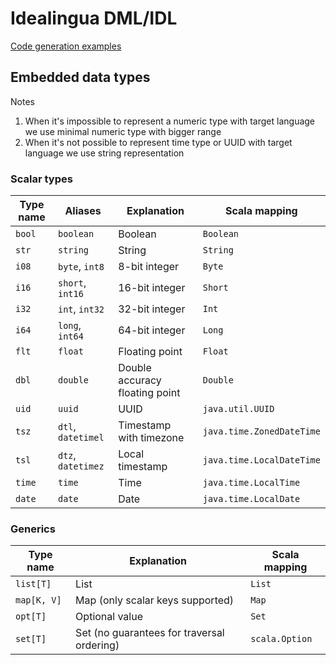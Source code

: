 # Idealingua DML/IDL

[Code generation examples](cogen.md)


## Embedded data types

Notes


1. When it's impossible to represent a numeric type with target language we use minimal numeric type with bigger range
2. When it's not possible to represent time type or UUID with target language we use string representation
  

### Scalar types

Type name   | Aliases            | Explanation                                 | Scala mapping                |
------------| ------------------ | ------------------------------------------- | -----------------------------|
`bool`      | `boolean`          | Boolean                                     | `Boolean`                    |
`str`       | `string`           | String                                      | `String`                     |
`i08`       | `byte`, `int8`     | 8-bit integer                               | `Byte`                       |
`i16`       | `short`, `int16`   | 16-bit integer                              | `Short`                      |
`i32`       | `int`, `int32`     | 32-bit integer                              | `Int`                        |
`i64`       | `long`, `int64`    | 64-bit integer                              | `Long`                       |
`flt`       | `float`            | Floating point                              | `Float`                      |
`dbl`       | `double`           | Double accuracy floating point              | `Double`                     |
`uid`       | `uuid`             | UUID                                        | `java.util.UUID`             |
`tsz`       | `dtl`, `datetimel` | Timestamp with timezone                     | `java.time.ZonedDateTime`    |
`tsl`       | `dtz`, `datetimez` | Local timestamp                             | `java.time.LocalDateTime`    |
`time`      | `time`             | Time                                        | `java.time.LocalTime`        |
`date`      | `date`             | Date                                        | `java.time.LocalDate`        |

### Generics

Type name    | Explanation                                 | Scala mapping  | 
------------ | ------------------------------------------- | -------------- |
`list[T]`    | List                                        | `List`         |
`map[K, V]`  | Map (only scalar keys supported)            | `Map`          |
`opt[T]`     | Optional value                              | `Set`          |
`set[T]`     | Set (no guarantees for traversal ordering)  | `scala.Option` |
